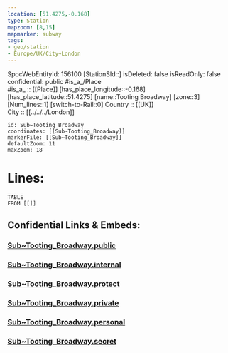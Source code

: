 ```yaml
---
location: [51.4275,-0.168] 
type: Station 
mapzoom: [8,15] 
mapmarker: subway 
tags:
- geo/station
- Europe/UK/City~London
---
```

SpocWebEntityId: 156100
[StationSId::] 
isDeleted: false
isReadOnly: false
confidential: public
#is_a_/Place  
#is_a_ :: [[Place]] 
[has_place_longitude::-0.168] 
[has_place_latitude::51.4275] 
[name::Tooting Broadway] 
[zone::3] 
[Num_lines::1] 
[switch-to-Rail::0] 
Country :: [[UK]]  
City :: [[../../../London]]  


```leaflet
id: Sub~Tooting_Broadway
coordinates: [[Sub~Tooting_Broadway]] 
markerFile: [[Sub~Tooting_Broadway]] 
defaultZoom: 11 
maxZoom: 18
```


# Lines: 
```dataview
TABLE 
FROM [[]] 
```


## Confidential Links & Embeds: 

### [Sub~Tooting_Broadway.public](/_public/\Earth\Continent\Europe\Europe~North\UK\England\Regions~England\London,Greater\cities~GreaterLondon\Underground\StationSub~Tooting_Broadway.public.md) 

### [Sub~Tooting_Broadway.internal](/_internal/\Earth\Continent\Europe\Europe~North\UK\England\Regions~England\London,Greater\cities~GreaterLondon\Underground\StationSub~Tooting_Broadway.internal.md) 

### [Sub~Tooting_Broadway.protect](/_protect/\Earth\Continent\Europe\Europe~North\UK\England\Regions~England\London,Greater\cities~GreaterLondon\Underground\StationSub~Tooting_Broadway.protect.md) 

### [Sub~Tooting_Broadway.private](/_private/\Earth\Continent\Europe\Europe~North\UK\England\Regions~England\London,Greater\cities~GreaterLondon\Underground\StationSub~Tooting_Broadway.private.md) 

### [Sub~Tooting_Broadway.personal](/_personal/\Earth\Continent\Europe\Europe~North\UK\England\Regions~England\London,Greater\cities~GreaterLondon\Underground\StationSub~Tooting_Broadway.personal.md) 

### [Sub~Tooting_Broadway.secret](/_secret/\Earth\Continent\Europe\Europe~North\UK\England\Regions~England\London,Greater\cities~GreaterLondon\Underground\StationSub~Tooting_Broadway.secret.md)

